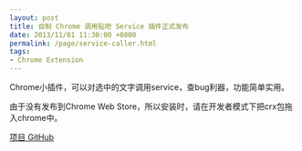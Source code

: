 ```yaml
---
layout: post
title: 自制 Chrome 调用贴吧 Service 插件正式发布
date: 2013/11/01 11:30:00 +0800
permalink: /page/service-caller.html
tags:
- Chrome Extension
---
```


Chrome小插件，可以对选中的文字调用service，查bug利器，功能简单实用。

由于没有发布到Chrome Web Store，所以安装时，请在开发者模式下把crx包拖入chrome中。

[项目 GitHub](https://github.com/crispgm/chrome_tieba_service_caller)
